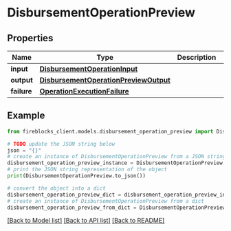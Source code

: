 # DisbursementOperationPreview


## Properties

Name | Type | Description | Notes
------------ | ------------- | ------------- | -------------
**input** | [**DisbursementOperationInput**](DisbursementOperationInput.md) |  | 
**output** | [**DisbursementOperationPreviewOutput**](DisbursementOperationPreviewOutput.md) |  | [optional] 
**failure** | [**OperationExecutionFailure**](OperationExecutionFailure.md) |  | [optional] 

## Example

```python
from fireblocks_client.models.disbursement_operation_preview import DisbursementOperationPreview

# TODO update the JSON string below
json = "{}"
# create an instance of DisbursementOperationPreview from a JSON string
disbursement_operation_preview_instance = DisbursementOperationPreview.from_json(json)
# print the JSON string representation of the object
print(DisbursementOperationPreview.to_json())

# convert the object into a dict
disbursement_operation_preview_dict = disbursement_operation_preview_instance.to_dict()
# create an instance of DisbursementOperationPreview from a dict
disbursement_operation_preview_from_dict = DisbursementOperationPreview.from_dict(disbursement_operation_preview_dict)
```
[[Back to Model list]](../README.md#documentation-for-models) [[Back to API list]](../README.md#documentation-for-api-endpoints) [[Back to README]](../README.md)


